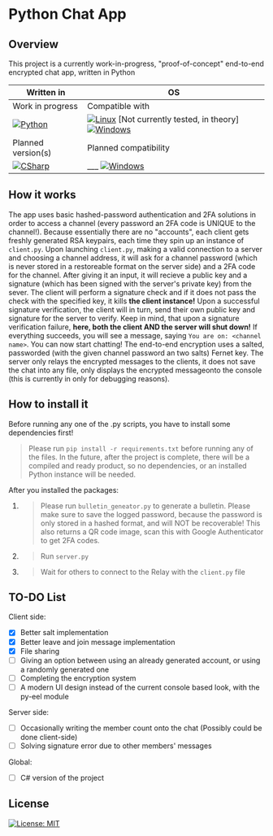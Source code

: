 # Python Chat App

## Overview
This project is a currently work-in-progress, "proof-of-concept" end-to-end encrypted chat app, written in Python

| Written in               | OS                    |
| ------------------------ | --------------------- |
| Work in progress         | Compatible with       |
| [![Python](https://img.shields.io/badge/Python-FFD43B?style=for-the-badge&logo=python&logoColor=blue)]() | [![Linux](https://img.shields.io/badge/Linux-FCC624?style=for-the-badge&logo=linux&logoColor=black)]() [Not currently tested, in theory] [![Windows](https://img.shields.io/badge/Windows-0078D6?style=for-the-badge&logo=windows&logoColor=white)]() |
| Planned version(s)       | Planned compatibility |
| [![CSharp](https://img.shields.io/badge/C-00599C?style=for-the-badge&logo=C&logoColor=white)]() | ___ [![Windows](https://img.shields.io/badge/Windows-0078D6?style=for-the-badge&logo=windows&logoColor=white)]() |

## How it works
The app uses basic hashed-password authentication and 2FA solutions in order to access a channel (every password an 2FA code is UNIQUE to the channel!).
Because essentially there are no "accounts", each client gets freshly generated RSA keypairs, each time they spin up an instance of `client.py`.
Upon launching `client.py`, making a valid connection to a server and choosing a channel address, it will ask for a channel password (which is never stored in a restoreable format on the server side) and a 2FA code for the channel. After giving it an input, it will recieve a public key and a signature (which has been signed with the server's private key) from the sever.
The client will perform a signature check and if it does not pass the check with the specified key, it kills **the client instance!**
Upon a successful signature verification, the client will in turn, send their own public key and signature for the server to verify. Keep in mind, that upon a signature verification failure, **here, both the client AND the server will shut down!**
If everything succeeds, you will see a message, saying `You are on: <channel name>`. You can now start chatting! The end-to-end encryption uses a salted, passworded (with the given channel password an two salts) Fernet key. The server only relays the encrypted messages to the clients, it does not save the chat into any file, only displays the encrypted messageonto the console (this is currently in only for debugging reasons).

## How to install it
Before running any one of the .py scripts, you have to install some dependencies first!
> Please run `pip install -r requirements.txt` before running any of the files.
In the future, after the project is complete, there will be a compiled and ready product, so no dependencies, or an installed Python instance will be needed.

After you installed the packages:
1. > Please run `bulletin_geneator.py` to generate a bulletin. Please make sure to save the logged password, because the password is only stored in a hashed format, and will NOT be recoverable! This also returns a QR code image, scan this with Google Authenticator to get 2FA codes.
2. > Run `server.py`
3. > Wait for others to connect to the Relay with the `client.py` file

## TO-DO List
Client side:
- [X] Better salt implementation
- [X] Better leave and join message implementation
- [X] File sharing
- [ ] Giving an option between using an already generated account, or using a randomly generated one
- [ ] Completing the encryption system
- [ ] A modern UI design instead of the current console based look, with the py-eel module

Server side:
- [ ] Occasionally writing the member count onto the chat (Possibly could be done client-side)
- [ ] Solving signature error due to other members' messages

Global:
- [ ] C# version of the project

## License
[![License: MIT](https://img.shields.io/badge/License-MIT-yellow.svg)](https://opensource.org/licenses/MIT)